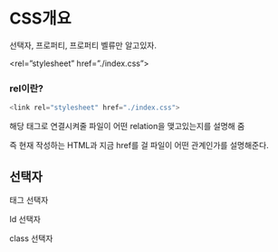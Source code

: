 # CSS개요

선택자, 프로퍼티, 프로퍼티 벨류만 알고있자.

<rel=”stylesheet” href=”./index.css”>

### rel이란?

```java
<link rel="stylesheet" href="./index.css">
```

해당 태그로 연결시켜줄 파일이 어떤 relation을 맺고있는지를 설명해 줌

즉 현재 작성하는 HTML과 지금 href를 걸 파일이 어떤 관계인가를 설명해준다.

## 선택자

태그 선택자

Id 선택자

class 선택자
